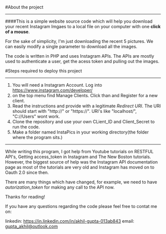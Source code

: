 #About the project
____________________________________________________________

####This is a simple website source code which will help you download your recent Instagram Imgaes to a local file on your computer with one **click of a mouse**.

For the sake of simplicity, I'm just downloading the recent 5 pictures. We can easily modify a single parameter to download all the images.

The code is written in PHP and uses Instagram APIs. The APIs are mostly used to authenticate a user, get the acess token and pulling out the images.

#Steps required to deploy this project
_____________________________________________________________
1. You will need a Instagram Account. Log into https://www.instagram.com/developer/
2. on the top menu find Manage Clients. Click than and Register for a new client.
3. Read the instructions and provide with a legitimate *Redirect URI*. The URI should start with "http://" or "https://". URI's like "localhost/", "C://Users" wont work.
4. Clone the repository and use your own CLient_ID and Client_Secret to run the code.
5. Make a folder named InstaPics in your working directory(the folder where the program sits.)
________________________________________________________________

While writing this program, I got help from Youtube tutorials on RESTFUL API's, Getting access_token in Instagram and The New Boston tutorials. However, the biggest source of help was the Instagram API documentation page as most of the tutorials are very old and Instagram has moved on to Oauth 2.0 since then.

There are many things which have changed, for example, we need to have *autorization_token* for making any call to the API now.

Thanks for reading! 

If you have any questions regarding the code please feel free to contat me on:

linkedin:
https://in.linkedin.com/in/akhil-gupta-013ab843
email:
gupta_akhil@outlook.com